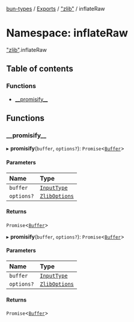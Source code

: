 [bun-types](https://oven-sh.github.io/bun-types/README.md) / [Exports](https://oven-sh.github.io/bun-types/modules.md) / ["zlib"](https://oven-sh.github.io/bun-types/modules/zlib_.md) / inflateRaw

# Namespace: inflateRaw

["zlib"](https://oven-sh.github.io/bun-types/modules/zlib_.md).inflateRaw

## Table of contents

### Functions

- [\_\_promisify\_\_](https://oven-sh.github.io/bun-types/modules/zlib_.inflateRaw.md#__promisify__)

## Functions

### \_\_promisify\_\_

▸ **__promisify__**(`buffer`, `options?`): `Promise`<[`Buffer`](https://oven-sh.github.io/bun-types/modules/buffer_.md#buffer)\>

#### Parameters

| Name | Type |
| :------ | :------ |
| `buffer` | [`InputType`](https://oven-sh.github.io/bun-types/modules/zlib_.md#inputtype) |
| `options?` | [`ZlibOptions`](https://oven-sh.github.io/bun-types/interfaces/zlib_.ZlibOptions.md) |

#### Returns

`Promise`<[`Buffer`](https://oven-sh.github.io/bun-types/modules/buffer_.md#buffer)\>

▸ **__promisify__**(`buffer`, `options?`): `Promise`<[`Buffer`](https://oven-sh.github.io/bun-types/modules/buffer_.md#buffer)\>

#### Parameters

| Name | Type |
| :------ | :------ |
| `buffer` | [`InputType`](https://oven-sh.github.io/bun-types/modules/zlib_.md#inputtype) |
| `options?` | [`ZlibOptions`](https://oven-sh.github.io/bun-types/interfaces/zlib_.ZlibOptions.md) |

#### Returns

`Promise`<[`Buffer`](https://oven-sh.github.io/bun-types/modules/buffer_.md#buffer)\>
